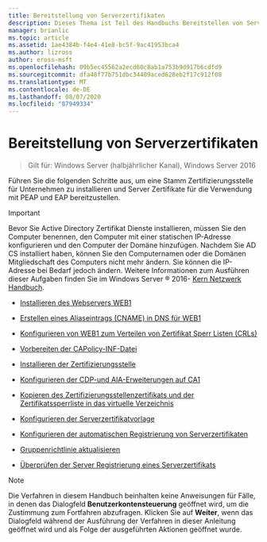 ```yaml
---
title: Bereitstellung von Serverzertifikaten
description: Dieses Thema ist Teil des Handbuchs Bereitstellen von Server Zertifikaten für drahtlose und drahtlose 802.1 x-bereit Stellungen.
manager: brianlic
ms.topic: article
ms.assetid: 1ae4384b-f4e4-41e8-bc5f-9ac41953bca4
ms.author: lizross
author: eross-msft
ms.openlocfilehash: 09b5ec45562a2ecd60c8ab1a753b9d917b6cdfd9
ms.sourcegitcommit: dfa48f77b751dbc34409aced628eb2f17c912f08
ms.translationtype: MT
ms.contentlocale: de-DE
ms.lasthandoff: 08/07/2020
ms.locfileid: "87949334"
---
```

# <a name="server-certificate-deployment"></a>Bereitstellung von Serverzertifikaten

>Gilt für: Windows Server (halbjährlicher Kanal), Windows Server 2016

Führen Sie die folgenden Schritte aus, um eine Stamm Zertifizierungsstelle für Unternehmen zu installieren und Server Zertifikate für die Verwendung mit PEAP und EAP bereitzustellen.

> [!IMPORTANT]
> Bevor Sie Active Directory Zertifikat Dienste installieren, müssen Sie den Computer benennen, den Computer mit einer statischen IP-Adresse konfigurieren und den Computer der Domäne hinzufügen. Nachdem Sie AD CS installiert haben, können Sie den Computernamen oder die Domänen Mitgliedschaft des Computers nicht mehr ändern. Sie können die IP-Adresse bei Bedarf jedoch ändern. Weitere Informationen zum Ausführen dieser Aufgaben finden Sie im Windows Server &reg; 2016- [Kern Netzwerk Handbuch](../../Core-Network-Guide.md).


-   [Installieren des Webservers WEB1](../../../core-network-guide/cncg/server-certs/Install-the-Web-Server-WEB1.md)

-   [Erstellen eines Aliaseintrags (CNAME) in DNS für WEB1](../../../core-network-guide/cncg/server-certs/Create-an-Alias-CNAME-Record-in-DNS-for-WEB1.md)

-   [Konfigurieren von WEB1 zum Verteilen von Zertifikat Sperr Listen (CRLs)](../../../core-network-guide/cncg/server-certs/Configure-WEB1-to-Distribute-Certificate-Revocation-Lists.md)

-   [Vorbereiten der CAPolicy-INF-Datei](../../../core-network-guide/cncg/server-certs/Prepare-the-CAPolicy-inf-File.md)

-   [Installieren der Zertifizierungsstelle](../../../core-network-guide/cncg/server-certs/Install-the-Certification-Authority.md)

-   [Konfigurieren der CDP-und AIA-Erweiterungen auf CA1](../../../core-network-guide/cncg/server-certs/Configure-the-CDP-and-AIA-Extensions-on-CA1.md)

-   [Kopieren des Zertifizierungsstellenzertifikats und der Zertifikatssperrliste in das virtuelle Verzeichnis](../../../core-network-guide/cncg/server-certs/Copy-the-CA-Certificate-and-CRL-to-the-Virtual-Directory.md)

-   [Konfigurieren der Serverzertifikatvorlage](../../../core-network-guide/cncg/server-certs/Configure-the-Server-Certificate-Template.md)

-   [Konfigurieren der automatischen Registrierung von Serverzertifikaten](../../../core-network-guide/cncg/server-certs/Configure-Server-Certificate-Autoenrollment.md)

-   [Gruppenrichtlinie aktualisieren](../../../core-network-guide/cncg/server-certs/Refresh-Group-Policy.md)

-   [Überprüfen der Server Registrierung eines Serverzertifikats](../../../core-network-guide/cncg/server-certs/Verify-Server-Enrollment-of-a-Server-Certificate.md)

> [!NOTE]
> Die Verfahren in diesem Handbuch beinhalten keine Anweisungen für Fälle, in denen das Dialogfeld **Benutzerkontensteuerung** geöffnet wird, um die Zustimmung zum Fortfahren abzufragen. Klicken Sie auf **Weiter**, wenn das Dialogfeld während der Ausführung der Verfahren in dieser Anleitung geöffnet wird und als Folge der ausgeführten Aktionen geöffnet wurde.



